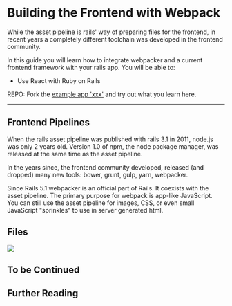 # Building the Frontend with Webpack

While the asset pipeline is rails' way of preparing
files for the frontend, in recent years a completely
different toolchain was developed in the frontend community.

In this guide you will learn how to integrate webpacker
and a current frontend framework with your rails app.
You will be able to:

*   Use React with Ruby on Rails

REPO: Fork the [example app 'xxx'](https://github.com/backend-development/xxx) and try out what you learn here.

---

## Frontend Pipelines

When the rails asset pipeline was published with rails 3.1 in 2011, node.js
was only 2 years old. Version 1.0 of npm, the node package manager, was released at the
same time as the asset pipeline.

In the years since, the frontend community developed, released (and dropped) many
new tools: bower, grunt, gulp, yarn, webpacker.

Since Rails 5.1 webpacker is an official part of Rails. It coexists with the asset pipeline.
The primary purpose for webpack is app-like JavaScript. You can still use
the asset pipeline for images, CSS, or even small JavaScript "sprinkles" to use in server generated html.

## Files

![](images/javascript-folder.png)

## To be Continued

## Further Reading
